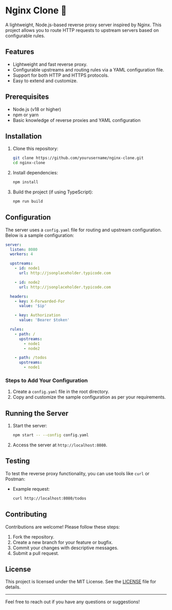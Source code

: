 # Nginx Clone 🚀

A lightweight, Node.js-based reverse proxy server inspired by Nginx. This project allows you to route HTTP requests to upstream servers based on configurable rules.

## Features

- Lightweight and fast reverse proxy.
- Configurable upstreams and routing rules via a YAML configuration file.
- Support for both HTTP and HTTPS protocols.
- Easy to extend and customize.

## Prerequisites

- Node.js (v18 or higher)
- npm or yarn
- Basic knowledge of reverse proxies and YAML configuration

## Installation

1. Clone this repository:
   ```bash
   git clone https://github.com/yourusername/nginx-clone.git
   cd nginx-clone
   ```

2. Install dependencies:
   ```bash
   npm install
   ```

3. Build the project (if using TypeScript):
   ```bash
   npm run build
   ```

## Configuration

The server uses a `config.yaml` file for routing and upstream configuration. Below is a sample configuration:

```yaml
server:
  listen: 8080
  workers: 4

  upstreams:
    - id: node1
      url: http://jsonplaceholder.typicode.com

    - id: node2
      url: http://jsonplaceholder.typicode.com

  headers:
    - key: X-Forwarded-For
      value: '$ip'

    - key: Authorization
      value: 'Bearer $token'

  rules:
    - path: /
      upstreams:
        - node1
        - node2

    - path: /todos
      upstreams:
        - node1
```

### Steps to Add Your Configuration

1. Create a `config.yaml` file in the root directory.
2. Copy and customize the sample configuration as per your requirements.

## Running the Server

1. Start the server:
   ```bash
   npm start -- --config config.yaml
   ```

2. Access the server at `http://localhost:8080`.

## Testing

To test the reverse proxy functionality, you can use tools like `curl` or Postman:

- Example request:
  ```bash
  curl http://localhost:8080/todos
  ```

## Contributing

Contributions are welcome! Please follow these steps:

1. Fork the repository.
2. Create a new branch for your feature or bugfix.
3. Commit your changes with descriptive messages.
4. Submit a pull request.

## License

This project is licensed under the MIT License. See the [LICENSE](LICENSE) file for details.

---

Feel free to reach out if you have any questions or suggestions!

